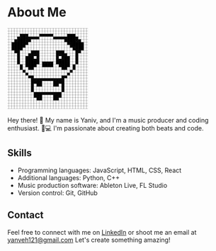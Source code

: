 # About Me

![Profile Picture](profile.jpeg)

Hey there! 👋 My name is Yaniv, and I'm a music producer and coding enthusiast. 🎵💻 I'm passionate about creating both beats and code.

## Skills

- Programming languages: JavaScript, HTML, CSS, React
- Additional languages: Python, C++
- Music production software: Ableton Live, FL Studio
- Version control: Git, GitHub

## Contact

Feel free to connect with me on [LinkedIn](https://www.linkedin.com/in/trippyy28/) or shoot me an email at yanveh121@gmail.com Let's create something amazing!
